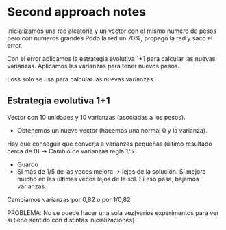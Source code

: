# Second approach notes
Inicializamos una red aleatoria y un vector con el mismo numero de pesos pero con numeros grandes
Podo la red un 70%, propago la red y saco el error.

Con el error aplicamos la estrategia evolutiva 1+1 para calcular las nuevas varianzas.
Aplicamos las varianzas para tener nuevos pesos.

Loss solo se usa para calcular las nuevas varianzas.

## Estrategia evolutiva 1+1

Vector con 10 unidades y 10 varianzas (asociadas a los pesos).
- Obtenemos un nuevo vector (hacemos una normal 0 y la varianza).

Hay que conseguir que converja a varianzas pequeñas (último resultado cerca de 0) -> Cambio de varianzas regla 1/5.
- Guardo
- Si más de 1/5 de las veces mejora -> lejos de la solución. Si mejora mucho en las últimas veces lejos de la sol.
Si eso pasa, bajamos varianzas.

Cambiamos varianzas por 0,82 o por 1/0,82


PROBLEMA: No se puede hacer una sola vez(varios experimentos para ver si tiene sentido con distintas inicializaciones)